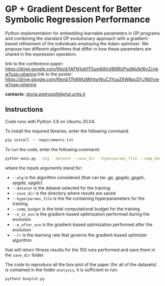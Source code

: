 # GP + Gradient Descent for Better Symbolic Regression Performance

Python implementation for embedding learnable parameters in GP programs and combining the standard GP evolutionary approach with a gradient-based refinement of the individuals employing the Adam optimizer. 
We propose two different algorithms that differ in how these parameters are shared in the expression operators. 

link to the conference paper: https://drive.google.com/file/d/1AFN1ubYF5um8AVzI8l6RzPgzMufe16vZ/view?usp=sharing
link to the poster: https://drive.google.com/file/d/17h8WIzMIrItwWuC3YuoZ6W8pcDYJ16if/view?usp=sharing

__contacts__: gloria.pietropolli@phd.units.it

## Instructions

Code runs with Python 3.8 on Ubuntu 20.04.

To install the required libraries, enter the following command: 

```bash
pip install -r requirements.txt 
```

To run the code, enter the following command:

```bash
python main.py --alg --dataset --save_dir --hyperparams_file --comp_budget --e_in_evo --e_after_evo --lr
```

where the inputs arguments stand for: 
* `--alg` is the algorithm considered (that can be: _gp_, _gpgda_, _gpgdc_, _opgda_, _opgdc_)  
* `--dataset` is the dataset selected for the training
*  `--save_dir` is the directory where results are saved
*  `--hyperparams_file` is the file containing hyperparameters for the training 
*  `--comp_budget` is the total computational budget for the training
*  `--e_in_evo` is the gradient-based optimization performed during the evolution
*  `--e_after_evo` is the gradient-based optimization performed after the evolution
*  `--lr` is the learning rate that governs the gradient-based optimizer algorithm

that will return fitness results for the 150 runs performed and save them in the `save_dir` folder.

The code to reproduce all the box-plot of the paper (for all of the datasets) is contained in the folder `analysis`, it is sufficient to run:
```bash
python3 boxplot.py 
```
